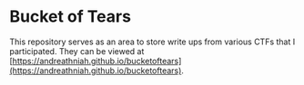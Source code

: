 # Bucket of Tears

This repository serves as an area to store write ups from various CTFs that I participated. They can be viewed at [https://andreathniah.github.io/bucketoftears](https://andreathniah.github.io/bucketoftears).
